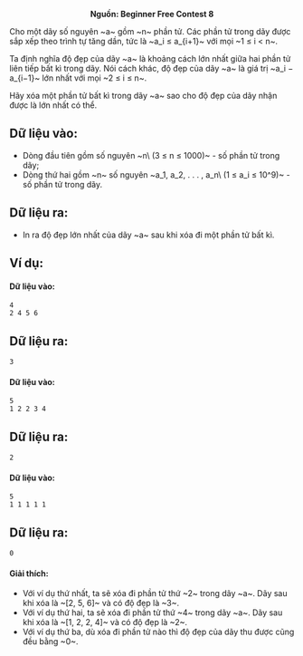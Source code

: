 **<center>Nguồn: Beginner Free Contest 8</center>**

Cho một dãy số nguyên ~a~ gồm ~n~ phần tử. Các phần tử trong dãy được sắp xếp theo trình tự tăng dần, tức là ~a_i ≤ a_{i+1}~ với mọi ~1 ≤ i < n~.

Ta định nghĩa độ đẹp của dãy ~a~ là khoảng cách lớn nhất giữa hai phần tử liên tiếp bất kì trong dãy. Nói cách khác, độ đẹp của dãy ~a~ là giá trị ~a_i − a_{i−1}~ lớn nhất với mọi ~2 ≤ i ≤ n~.

Hãy xóa một phần tử bất kì trong dãy ~a~ sao cho độ đẹp của dãy nhận được là lớn nhất có thể.

## Dữ liệu vào:
- Dòng đầu tiên gồm số nguyên ~n\ (3 ≤ n ≤ 1000)~ - số phần tử trong dãy;
- Dòng thứ hai gồm ~n~ số nguyên ~a_1, a_2, . . . , a_n\ (1 ≤ a_i ≤ 10^9)~ - số phần tử trong dãy.

## Dữ liệu ra:
- In ra độ đẹp lớn nhất của dãy ~a~ sau khi xóa đi một phần tử bất kì.

## Ví dụ:
#### Dữ liệu vào:
```
4
2 4 5 6
```

## Dữ liệu ra:
```
3
```

#### Dữ liệu vào:
```
5
1 2 2 3 4
```

## Dữ liệu ra:
```
2
```

#### Dữ liệu vào:
```
5
1 1 1 1 1
```

## Dữ liệu ra:
```
0
```

#### Giải thích:
- Với ví dụ thứ nhất, ta sẽ xóa đi phần tử thứ ~2~ trong dãy ~a~. Dãy sau khi xóa là ~[2, 5, 6]~ và có độ đẹp là ~3~.
- Với ví dụ thứ hai, ta sẽ xóa đi phần tử thứ ~4~ trong dãy ~a~. Dãy sau khi xóa là ~[1, 2, 2, 4]~ và có độ đẹp là ~2~.
- Với ví dụ thứ ba, dù xóa đi phần tử nào thì độ đẹp của dãy thu được cũng đều bằng ~0~.